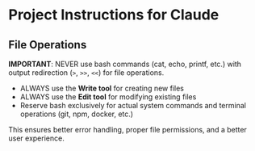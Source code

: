 # Project Instructions for Claude

## File Operations

**IMPORTANT**: NEVER use bash commands (cat, echo, printf, etc.) with output redirection (`>`, `>>`, `<<`) for file operations.

- ALWAYS use the **Write tool** for creating new files
- ALWAYS use the **Edit tool** for modifying existing files
- Reserve bash exclusively for actual system commands and terminal operations (git, npm, docker, etc.)

This ensures better error handling, proper file permissions, and a better user experience.
